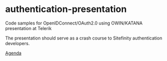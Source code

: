 # authentication-presentation
Code samples for OpenIDConnect/OAuth2.0 using OWIN/KATANA presentation at Telerik

The presentation should serve as a crash course to Sitefinity authentication developers.

[Agenda](https://github.com/todorm85/authentication-presentation/blob/master/Agenda.txt)
